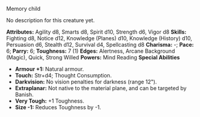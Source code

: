 Memory child

No description for this creature yet.

**Attributes:** Agility d8, Smarts d8, Spirit d10, Strength d6, Vigor
d8
**Skills:** Fighting d8, Notice d12, Knowledge (Planes) d10, Knowledge
(History) d10, Persuasion d6, Stealth d12, Survival d4, Spellcasting d8
**Charisma:** -; **Pace:** 6; **Parry:** 6; **Toughness:** 7 (1)
**Edges:** Alertness, Arcane Background (Magic), Quick, Strong Willed
**Powers:** Mind Reading
**Special Abilities**
- **Armour +1:** Natural armour.
- **Touch:** Str+d4; Thought Consumption.
- **Darkvision:** No vision penalties for darkness (range 12").
- **Extraplanar:** Not native to the material plane, and can be targeted
by Banish.
- **Very Tough:** +1 Toughness.
- **Size -1:** Reduces Toughness by -1.

